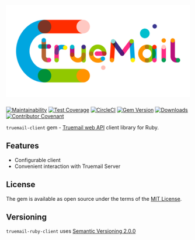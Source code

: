# ![Truemail web API client library for Ruby](../assets/images/truemail_logo.png)

[![Maintainability](https://api.codeclimate.com/v1/badges/ccc7167f4f49d4a10146/maintainability)](https://codeclimate.com/github/truemail-rb/truemail-ruby-client/maintainability) [![Test Coverage](https://api.codeclimate.com/v1/badges/ccc7167f4f49d4a10146/test_coverage)](https://codeclimate.com/github/truemail-rb/truemail-ruby-client/test_coverage) [![CircleCI](https://circleci.com/gh/truemail-rb/truemail-ruby-client/tree/develop.svg?style=svg)](https://circleci.com/gh/truemail-rb/truemail-ruby-client/tree/develop) [![Gem Version](https://badge.fury.io/rb/truemail-client.svg)](https://badge.fury.io/rb/truemail-client) [![Downloads](https://img.shields.io/gem/dt/truemail-client.svg?colorA=004d99&colorB=0073e6)](https://rubygems.org/gems/truemail-client) [![Contributor Covenant](https://img.shields.io/badge/Contributor%20Covenant-v1.4%20adopted-ff69b4.svg)](CODE_OF_CONDUCT.md)

`truemail-client` gem - [Truemail web API](https://github.com/truemail-rb/truemail-rack) client library for Ruby.

## Features

- Configurable client
- Convenient interaction with Truemail Server

## License

The gem is available as open source under the terms of the [MIT License](https://opensource.org/licenses/MIT).

## Versioning

`truemail-ruby-client` uses [Semantic Versioning 2.0.0](https://semver.org)
